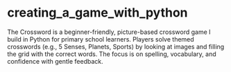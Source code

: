 # creating_a_game_with_python
The Crossword is a beginner-friendly, picture-based crossword game I build in Python for primary school learners. Players solve themed crosswords (e.g., 5 Senses, Planets, Sports) by looking at images and filling the grid with the correct words. The focus is on spelling, vocabulary, and confidence with gentle feedback.
